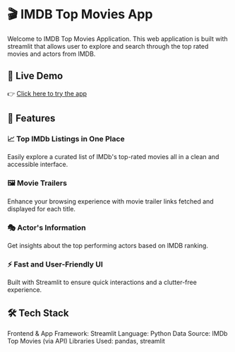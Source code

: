 # 🎬 IMDB Top Movies App

Welcome to IMDB Top Movies Application. This web application is built with streamlit that allows user to explore and search through the top rated movies and actors from IMDB.

## 🚀 Live Demo
👉 [Click here to try the app](https://imdb-top-movies-app-by-sindhura.streamlit.app/) 

## 📌 Features
### 📈 Top IMDb Listings in One Place
  Easily explore a curated list of IMDb's top-rated movies all in a clean and accessible interface.
  
### 🖼️ Movie Trailers
  Enhance your browsing experience with movie trailer links fetched and displayed for each title.

### 🎭 Actor's Information
  Get insights about the top performing actors based on IMDB ranking. 

### ⚡ Fast and User-Friendly UI
Built with Streamlit to ensure quick interactions and a clutter-free experience.

## 🛠️ Tech Stack
  Frontend & App Framework: Streamlit
  Language: Python
  Data Source: IMDb Top Movies (via API)
  Libraries Used: pandas, streamlit
